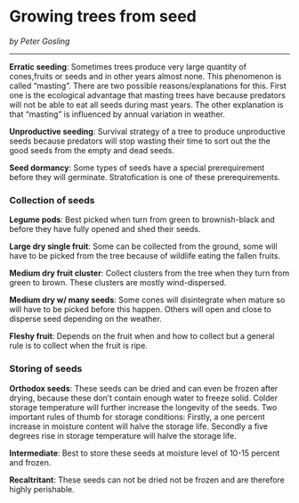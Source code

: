 # Growing trees from seed
*by Peter Gosling*

***

**Erratic seeding**: Sometimes trees produce very large quantity of cones,fruits or seeds and in other years almost none. This phenomenon is called “masting”. There are two possible reasons/explanations for this. First one is the ecological advantage that masting trees have because predators will not be able to eat all seeds during mast years. The other explanation is that “masting” is influenced by annual variation in weather.

**Unproductive seeding**: Survival strategy of a tree to produce unproductive seeds because predators will stop wasting their time to sort out the the good seeds from the empty and dead seeds.

**Seed dormancy**: Some types of seeds have a special prerequirement before they will germinate. Stratofication is one of these prerequirements.

### Collection of seeds
**Legume pods**: Best picked when turn from green to brownish-black and before they have fully opened and shed their seeds.

**Large dry single fruit**: Some can be collected from the ground, some will have to be picked from the tree because of wildlife eating the fallen fruits.

**Medium dry fruit cluster**: Collect clusters from the tree when they turn from green to brown. These clusters are mostly wind-dispersed.

**Medium dry w/ many seeds**: Some cones will disintegrate when mature so will have to be picked before this happen. Others will open and close to disperse seed depending on the weather.

**Fleshy fruit**: Depends on the fruit when and how to collect but a general rule is to collect when the fruit is ripe. 

### Storing of seeds
**Orthodox seeds**: These seeds can be dried and can even be frozen after drying, because these don’t contain enough water to freeze solid. Colder storage temperature will further increase the longevity of the seeds. Two important rules of thumb for storage conditions: Firstly, a one percent increase in moisture content will halve the storage life. Secondly a five degrees rise in storage temperature will halve the storage life.

**Intermediate**: Best to store these seeds at moisture level of 10-15 percent and frozen.

**Recaltritant**: These seeds can not be dried not be frozen and are therefore highly perishable.
